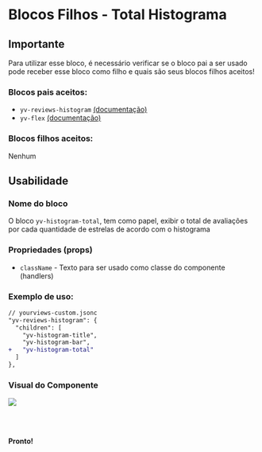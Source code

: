 # Blocos Filhos - Total Histograma

## Importante

Para utilizar esse bloco, é necessário verificar se o bloco pai a ser usado pode receber esse bloco como filho e quais são seus blocos filhos aceitos!

### Blocos pais aceitos:

 - `yv-reviews-histogram` [(documentação)](https://github.com/yourviewsbyhiplatform/documentacoes/blob/master/Instala%C3%A7%C3%A3o%20personaliz%C3%A1vel%20-%20Bloco%20de%20reviews.md)
 - `yv-flex` [(documentação)](https://github.com/yourviewsbyhiplatform/documentacoes/blob/master/Blocos%20Filhos%20-%20Flex%20Box.md)

### Blocos filhos aceitos:

Nenhum
 
## Usabilidade

### Nome do bloco

O bloco `yv-histogram-total`, tem como papel, exibir o total de avaliações por cada quantidade de estrelas de acordo com o histograma

### Propriedades (props)

 - `className` - Texto para ser usado como classe do componente (handlers)

### Exemplo de uso:

```diff
// yourviews-custom.jsonc
"yv-reviews-histogram": {
  "children": [
    "yv-histogram-title", 
    "yv-histogram-bar", 
+   "yv-histogram-total"
  ]
},
```

### Visual do Componente
![](https://i.imgur.com/srqK40z.png)

<br>
<br>

**Pronto!**

<!--stackedit_data:
eyJoaXN0b3J5IjpbLTExMzE4MzY5NjhdfQ==
-->